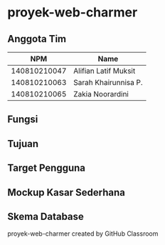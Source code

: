 # proyek-web-charmer

## Anggota Tim
| NPM           | Name                 |
| ------------- |----------------------|
| 140810210047  | Alifian Latif Muksit |
| 140810210063  | Sarah Khairunnisa P. |
| 140810210065  | Zakia Noorardini     |

## Fungsi

## Tujuan

## Target Pengguna

## Mockup Kasar Sederhana

## Skema Database

proyek-web-charmer created by GitHub Classroom
